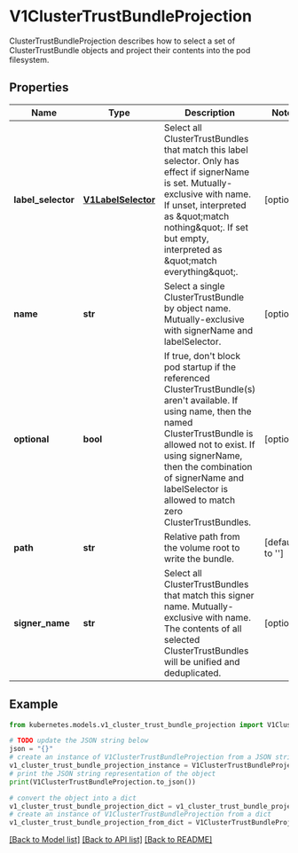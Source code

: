 # V1ClusterTrustBundleProjection

ClusterTrustBundleProjection describes how to select a set of ClusterTrustBundle objects and project their contents into the pod filesystem.

## Properties

Name | Type | Description | Notes
------------ | ------------- | ------------- | -------------
**label_selector** | [**V1LabelSelector**](V1LabelSelector.md) | Select all ClusterTrustBundles that match this label selector.  Only has effect if signerName is set.  Mutually-exclusive with name.  If unset, interpreted as \&quot;match nothing\&quot;.  If set but empty, interpreted as \&quot;match everything\&quot;. | [optional] 
**name** | **str** | Select a single ClusterTrustBundle by object name.  Mutually-exclusive with signerName and labelSelector. | [optional] 
**optional** | **bool** | If true, don&#39;t block pod startup if the referenced ClusterTrustBundle(s) aren&#39;t available.  If using name, then the named ClusterTrustBundle is allowed not to exist.  If using signerName, then the combination of signerName and labelSelector is allowed to match zero ClusterTrustBundles. | [optional] 
**path** | **str** | Relative path from the volume root to write the bundle. | [default to '']
**signer_name** | **str** | Select all ClusterTrustBundles that match this signer name. Mutually-exclusive with name.  The contents of all selected ClusterTrustBundles will be unified and deduplicated. | [optional] 

## Example

```python
from kubernetes.models.v1_cluster_trust_bundle_projection import V1ClusterTrustBundleProjection

# TODO update the JSON string below
json = "{}"
# create an instance of V1ClusterTrustBundleProjection from a JSON string
v1_cluster_trust_bundle_projection_instance = V1ClusterTrustBundleProjection.from_json(json)
# print the JSON string representation of the object
print(V1ClusterTrustBundleProjection.to_json())

# convert the object into a dict
v1_cluster_trust_bundle_projection_dict = v1_cluster_trust_bundle_projection_instance.to_dict()
# create an instance of V1ClusterTrustBundleProjection from a dict
v1_cluster_trust_bundle_projection_from_dict = V1ClusterTrustBundleProjection.from_dict(v1_cluster_trust_bundle_projection_dict)
```
[[Back to Model list]](../README.md#documentation-for-models) [[Back to API list]](../README.md#documentation-for-api-endpoints) [[Back to README]](../README.md)


